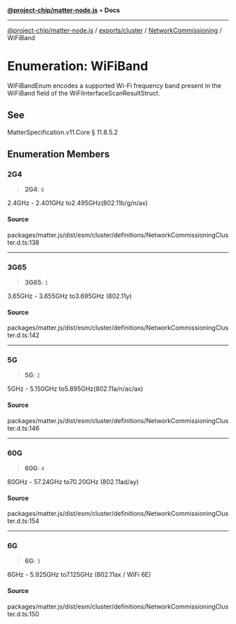 [**@project-chip/matter-node.js**](../../../../../README.md) • **Docs**

***

[@project-chip/matter-node.js](../../../../../modules.md) / [exports/cluster](../../../README.md) / [NetworkCommissioning](../README.md) / WiFiBand

# Enumeration: WiFiBand

WiFiBandEnum encodes a supported Wi-Fi frequency band present in the WiFiBand field of the
WiFiInterfaceScanResultStruct.

## See

MatterSpecification.v11.Core § 11.8.5.2

## Enumeration Members

### 2G4

> **2G4**: `0`

2.4GHz - 2.401GHz to2.495GHz(802.11b/g/n/ax)

#### Source

packages/matter.js/dist/esm/cluster/definitions/NetworkCommissioningCluster.d.ts:138

***

### 3G65

> **3G65**: `1`

3.65GHz - 3.655GHz to3.695GHz (802.11y)

#### Source

packages/matter.js/dist/esm/cluster/definitions/NetworkCommissioningCluster.d.ts:142

***

### 5G

> **5G**: `2`

5GHz - 5.150GHz to5.895GHz(802.11a/n/ac/ax)

#### Source

packages/matter.js/dist/esm/cluster/definitions/NetworkCommissioningCluster.d.ts:146

***

### 60G

> **60G**: `4`

60GHz - 57.24GHz to70.20GHz (802.11ad/ay)

#### Source

packages/matter.js/dist/esm/cluster/definitions/NetworkCommissioningCluster.d.ts:154

***

### 6G

> **6G**: `3`

6GHz - 5.925GHz to7.125GHz (802.11ax / WiFi 6E)

#### Source

packages/matter.js/dist/esm/cluster/definitions/NetworkCommissioningCluster.d.ts:150
